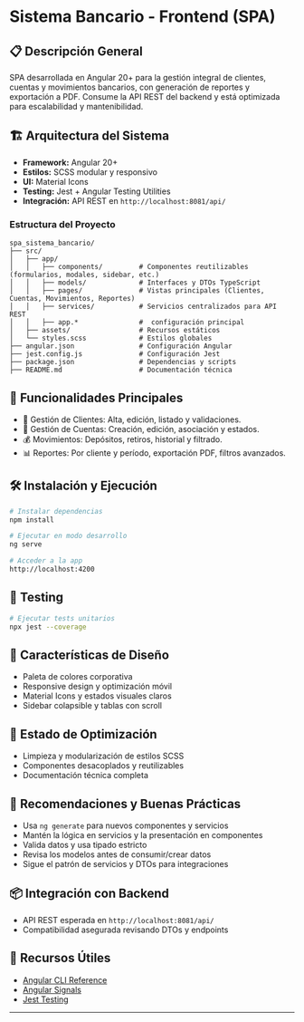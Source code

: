 # Sistema Bancario - Frontend (SPA)

## 📋 Descripción General

SPA desarrollada en Angular 20+ para la gestión integral de clientes, cuentas y movimientos bancarios, con generación de reportes y exportación a PDF. Consume la API REST del backend y está optimizada para escalabilidad y mantenibilidad.

## 🏗️ Arquitectura del Sistema

- **Framework:** Angular 20+
- **Estilos:** SCSS modular y responsivo
- **UI:** Material Icons
- **Testing:** Jest + Angular Testing Utilities
- **Integración:** API REST en `http://localhost:8081/api/`

### Estructura del Proyecto
```
spa_sistema_bancario/
├── src/
│   ├── app/
│   │   ├── components/         # Componentes reutilizables (formularios, modales, sidebar, etc.)
│   │   ├── models/             # Interfaces y DTOs TypeScript
│   │   ├── pages/              # Vistas principales (Clientes, Cuentas, Movimientos, Reportes)
│   │   ├── services/           # Servicios centralizados para API REST
│   │   ├── app.*               #  configuración principal
│   ├── assets/                 # Recursos estáticos
│   └── styles.scss             # Estilos globales
├── angular.json                # Configuración Angular
├── jest.config.js              # Configuración Jest
├── package.json                # Dependencias y scripts
├── README.md                   # Documentación técnica
```

## 🚀 Funcionalidades Principales

- 👥 Gestión de Clientes: Alta, edición, listado y validaciones.
- 🏦 Gestión de Cuentas: Creación, edición, asociación y estados.
- 💰 Movimientos: Depósitos, retiros, historial y filtrado.
- 📊 Reportes: Por cliente y período, exportación PDF, filtros avanzados.

## 🛠️ Instalación y Ejecución

```bash
# Instalar dependencias
npm install

# Ejecutar en modo desarrollo
ng serve

# Acceder a la app
http://localhost:4200
```

## 🧪 Testing

```bash
# Ejecutar tests unitarios
npx jest --coverage


```

## 🎨 Características de Diseño

- Paleta de colores corporativa
- Responsive design y optimización móvil
- Material Icons y estados visuales claros
- Sidebar colapsible y tablas con scroll

## 🧹 Estado de Optimización

- Limpieza y modularización de estilos SCSS
- Componentes desacoplados y reutilizables
- Documentación técnica completa

## 🤝 Recomendaciones y Buenas Prácticas

- Usa `ng generate` para nuevos componentes y servicios
- Mantén la lógica en servicios y la presentación en componentes
- Valida datos y usa tipado estricto
- Revisa los modelos antes de consumir/crear datos
- Sigue el patrón de servicios y DTOs para integraciones

## 📦 Integración con Backend

- API REST esperada en `http://localhost:8081/api/`
- Compatibilidad asegurada revisando DTOs y endpoints

## 📄 Recursos Útiles

- [Angular CLI Reference](https://angular.dev/tools/cli)
- [Angular Signals](https://angular.dev/reference/signals)
- [Jest Testing](https://jestjs.io/)

---

